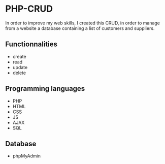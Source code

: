 # PHP-CRUD
In order to improve my web skills, I created this CRUD, in order to manage from a website a database containing a list of customers and suppliers.

## Functionnalities

 - create
 - read
 - update
 - delete

## Programming languages 

 - PHP
 - HTML
 - CSS
 - JS
 - AJAX
 - SQL

## Database

- phpMyAdmin


